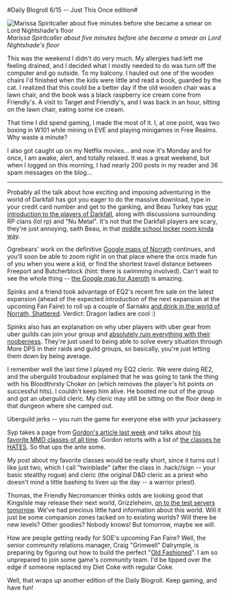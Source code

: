 #Daily Blogroll 6/15 -- Just This Once edition#

![Marissa Spiritcaller about five minutes before she became a smear on Lord Nightshade's floor](http://westkarana.com/wp-content/uploads/2009/06/WizardGraphicalClient-2009-06-15-07-54-00-91.jpg "Marissa Spiritcaller about five minutes before she became a smear on Lord Nightshade's floor")  
*Marissa Spiritcaller about five minutes before she became a smear on Lord Nightshade's floor*

This was the weekend I didn't do very much. My allergies had left me feeling drained, and I decided what I mostly needed to do was turn off the computer and go outside. To my balcony. I hauled out one of the wooden chairs I'd finished when the kids were little and read a book, guarded by the cat. I realized that this could be a better day if the old wooden chair was a lawn chair, and the book was a black raspberry ice cream cone from Friendly's. A visit to Target and Friendly's, and I was back in an hour, sitting on the lawn chair, eating some ice cream.

That time I did spend gaming, I made the most of it. I, at one point, was two boxing in W101 while mining in EVE and playing minigames in Free Realms. Why waste a minute?

I also got caught up on my Netflix movies... and now it's Monday and for once, I am awake, alert, and totally relaxed. It was a great weekend, but when I logged on this morning, I had nearly 200 posts in my reader and 36 spam messages on the blog...

---

Probably all the talk about how exciting and imposing adventuring in the world of Darkfall has got you eager to do the massive download, type in your credit card number and get to the ganking, and Beau Turkey has [your introduction to the players of Darkfall](http://epicdolls.com/beauturkey/?p=1586), along with discussions surrounding RP clans (lol rp) and "Nu Metal". It's not that the Darkfall players are scary, they're just annoying, saith Beau, in that [middle school locker room kinda way](http://epicdolls.com/beauturkey/?p=1611).

Ogrebears' work on the definitive [Google maps of Norrath](http://ogrebear.com/?p=1068) continues, and you'll soon be able to zoom right in on that place where the orcs made fun of you when you were a kid, or find the shortest travel distance between Freeport and Butcherblock (hint: there is swimming involved). Can't wait to see the whole thing -- [the Google map for Azeroth](http://mapwow.com/) is amazing. 

Spinks and a friend took advantage of EQ2's recent fire sale on the latest expansion (ahead of the expected introduction of the next expansion at the upcoming Fan Faire) to roll up a couple of Sarnaks [and drink in the world of Norrath, Shattered](http://spinksville.wordpress.com/2009/06/14/venturing-into-everquest-2/). Verdict: Dragon ladies are cool :)

Spinks also has an explanation on why uber players with uber gear from uber guilds can join your group and [absolutely ruin everything with their nooberness](http://spinksville.wordpress.com/2009/06/15/when-good-players-arent/). They're just used to being able to solve every situation through More DPS in their raids and guild groups, so basically, you're just letting them down by being average.

I remember well the last time I played my EQ2 cleric. We were doing RE2, and the uberguild troubadour explained that he was going to tank the thing with his Bloodthirsty Choker on (which removes the player's hit points on successful hits). I couldn't keep him alive. He booted me out of the group and got an uberguild cleric. My cleric may still be sitting on the floor deep in that dungeon where she camped out.

Uberguild jerks -- you ruin the game for everyone else with your jackassery.

Syp takes a page from [Gordon's article last week](http://blog.weflyspitfires.com/2009/06/08/mmo-classes-that-i-love/) and talks about [his favorite MMO classes of all time](http://biobreak.wordpress.com/2009/06/14/favorite-classes-of-all-time/). Gordon retorts with a list of [the classes he HATES](http://blog.weflyspitfires.com/2009/06/14/mmo-classes-that-i-hate/). So that ups the ante some.

My post about my favorite classes would be really short, since it turns out I like just two, which I call "twinblade" (after the class in .hack//sign -- your basic stealthy rogue) and cleric (the original D&D cleric as a priest who doesn't mind a little bashing to liven up the day -- a warrior priest).

Thomas, the Friendly Necromancer thinks odds are looking good that KingsIsle may release their next world, Grizzleheim, [on to the test servers tomorrow](http://thefriendlynecromancer.blogspot.com/2009/06/will-grizzleheim-be-released-on-test.html). We've had precious little hard information about this world. Will it just be some companion zones tacked on to existing worlds? Will there be new levels? Other goodies? Nobody knows! But tomorrow, maybe we will.

How are people getting ready for SOE's upcoming Fan Faire? Well, the senior community relations manager, Craig "Grimwell" Dalrymple, is preparing by figuring out how to build the perfect "[Old Fashioned](http://www.grimwell.com/?p=432)". I am so unprepared to join some game's community team. I'd be tipped over the edge if someone replaced my Diet Coke with regular Coke.

Well, that wraps up another edition of the Daily Blogroll. Keep gaming, and have fun!

